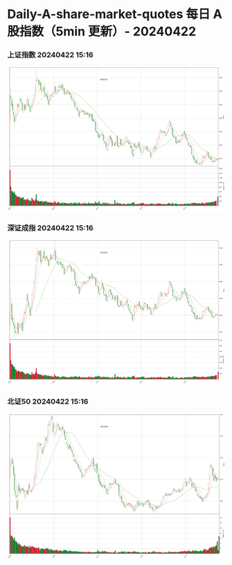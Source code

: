 
# Daily-A-share-market-quotes 每日 A 股指数（5min 更新）- 20240422

### 上证指数 20240422 15:16
![](./fig/2024/4/20240422-sh000001.png)

### 深证成指 20240422 15:16
![](./fig/2024/4/20240422-sz399001.png)

### 北证50 20240422 15:16
![](./fig/2024/4/20240422-bj899050.png)
